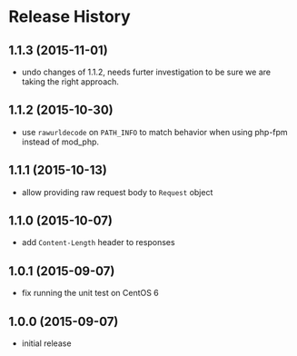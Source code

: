 # Release History

## 1.1.3 (2015-11-01)
- undo changes of 1.1.2, needs furter investigation to be sure we are
  taking the right approach.

## 1.1.2 (2015-10-30)
- use `rawurldecode` on `PATH_INFO` to match behavior when using php-fpm 
  instead of mod_php.

## 1.1.1 (2015-10-13)
- allow providing raw request body to `Request` object

## 1.1.0 (2015-10-07)
- add `Content-Length` header to responses

## 1.0.1 (2015-09-07)
- fix running the unit test on CentOS 6

## 1.0.0 (2015-09-07)
- initial release
